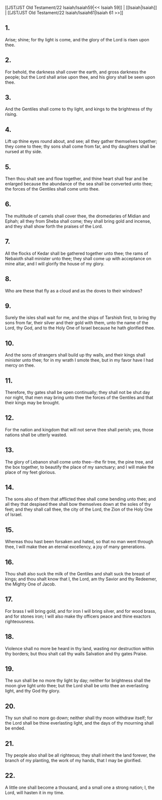 [[JST/JST Old Testament/22 Isaiah/Isaiah59|<< Isaiah 59]] | [[Isaiah|Isaiah]] | [[JST/JST Old Testament/22 Isaiah/Isaiah61|Isaiah 61 >>]]
## 1.
Arise; shine; for thy light is come, and the glory of the Lord is risen upon thee.
## 2.
For behold, the darkness shall cover the earth, and gross darkness the people; but the Lord shall arise upon thee, and his glory shall be seen upon thee.
## 3.
And the Gentiles shall come to thy light, and kings to the brightness of thy rising.
## 4.
Lift up thine eyes round about, and see; all they gather themselves together; they come to thee; thy sons shall come from far, and thy daughters shall be nursed at thy side.
## 5.
Then thou shalt see and flow together, and thine heart shall fear and be enlarged because the abundance of the sea shall be converted unto thee; the forces of the Gentiles shall come unto thee.
## 6.
The multitude of camels shall cover thee, the dromedaries of Midian and Ephah; all they from Sheba shall come; they shall bring gold and incense, and they shall show forth the praises of the Lord.
## 7.
All the flocks of Kedar shall be gathered together unto thee; the rams of Nebaioth shall minister unto thee; they shall come up with acceptance on mine altar, and I will glorify the house of my glory.
## 8.
Who are these that fly as a cloud and as the doves to their windows?
## 9.
Surely the isles shall wait for me, and the ships of Tarshish first, to bring thy sons from far, their silver and their gold with them, unto the name of the Lord, thy God, and to the Holy One of Israel because he hath glorified thee.
## 10.
And the sons of strangers shall build up thy walls, and their kings shall minister unto thee; for in my wrath I smote thee, but in my favor have I had mercy on thee.
## 11.
Therefore, thy gates shall be open continually; they shall not be shut day nor night, that men may bring unto thee the forces of the Gentiles and that their kings may be brought.
## 12.
For the nation and kingdom that will not serve thee shall perish; yea, those nations shall be utterly wasted.
## 13.
The glory of Lebanon shall come unto thee\--the fir tree, the pine tree, and the box together, to beautify the place of my sanctuary; and I will make the place of my feet glorious.
## 14.
The sons also of them that afflicted thee shall come bending unto thee; and all they that despised thee shall bow themselves down at the soles of thy feet; and they shall call thee, the city of the Lord, the Zion of the Holy One of Israel.
## 15.
Whereas thou hast been forsaken and hated, so that no man went through thee, I will make thee an eternal excellency, a joy of many generations.
## 16.
Thou shalt also suck the milk of the Gentiles and shalt suck the breast of kings; and thou shalt know that I, the Lord, am thy Savior and thy Redeemer, the Mighty One of Jacob.
## 17.
For brass I will bring gold, and for iron I will bring silver, and for wood brass, and for stones iron; I will also make thy officers peace and thine exactors righteousness.
## 18.
Violence shall no more be heard in thy land, wasting nor destruction within thy borders; but thou shalt call thy walls Salvation and thy gates Praise.
## 19.
The sun shall be no more thy light by day; neither for brightness shall the moon give light unto thee; but the Lord shall be unto thee an everlasting light, and thy God thy glory.
## 20.
Thy sun shall no more go down; neither shall thy moon withdraw itself; for the Lord shall be thine everlasting light, and the days of thy mourning shall be ended.
## 21.
Thy people also shall be all righteous; they shall inherit the land forever, the branch of my planting, the work of my hands, that I may be glorified.
## 22.
A little one shall become a thousand, and a small one a strong nation; I, the Lord, will hasten it in my time.

